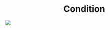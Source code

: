 <h1 align="center"> Condition </h1>
<img src="https://user-images.githubusercontent.com/25712677/57192545-cbee6b00-6ed5-11e9-9362-8a980db43fdc.png" style="max-width:100%;">
